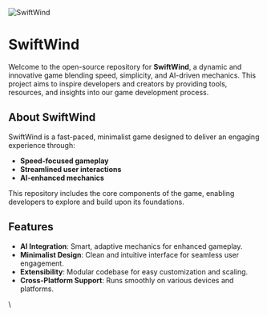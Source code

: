 ![SwiftWind](https://github.com/user-attachments/assets/9b0ec656-ea87-4940-9231-56e745f8e48a)
# SwiftWind

Welcome to the open-source repository for **SwiftWind**, a dynamic and innovative game blending speed, simplicity, and AI-driven mechanics. This project aims to inspire developers and creators by providing tools, resources, and insights into our game development process.

## About SwiftWind

SwiftWind is a fast-paced, minimalist game designed to deliver an engaging experience through:
- **Speed-focused gameplay**
- **Streamlined user interactions**
- **AI-enhanced mechanics**

This repository includes the core components of the game, enabling developers to explore and build upon its foundations.

## Features

- **AI Integration**: Smart, adaptive mechanics for enhanced gameplay.
- **Minimalist Design**: Clean and intuitive interface for seamless user engagement.
- **Extensibility**: Modular codebase for easy customization and scaling.
- **Cross-Platform Support**: Runs smoothly on various devices and platforms.

\\
